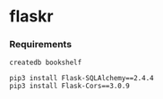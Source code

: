 # flaskr

### Requirements
```
createdb bookshelf

pip3 install Flask-SQLAlchemy==2.4.4
pip3 install Flask-Cors==3.0.9
```

